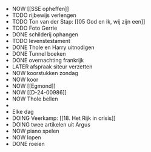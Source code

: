 - NOW [[SSE opheffen]]
- TODO rijbewijs verlengen
- TODO Ton van der Stap: [[05 God en ik, wij zijn een]]
- TODO Foto Gerrie
- DONE schilderij ophangen
- TODO levenstestament
- DONE Thole en Harry uitnodigen
- DONE Tunnel boeken
- DONE overnachting frankrijk
- LATER afspraak siteur verzetten
- NOW koorstukken zondag
- NOW koor
- NOW [[Egmond]]
- NOW [[D-24-00986]]
- NOW Thole bellen
-
- Elke dag
- DOING Veerkamp: [[18. Het Rijk in crisis]]
- DOING twee artikelen uit Argus
- NOW piano spelen
- NOW lopen
- DONE roeien